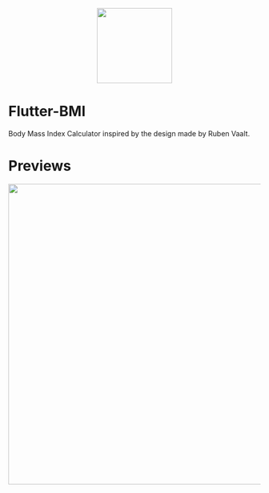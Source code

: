 <p align="center"><img width="150" height="150" src="https://res.cloudinary.com/dvm6sgg1h/image/upload/v1605324368/bmi/lu2ovzj21efi7nwtv5s1.png"></p>

# Flutter-BMI

Body Mass Index Calculator inspired by the design made by Ruben Vaalt.

# Previews

<p align="center"><img width="800" height="600" src="https://res.cloudinary.com/dvm6sgg1h/image/upload/v1605325357/bmi/yrvqcxzj5bhxesebdeje.jpg"></p>
